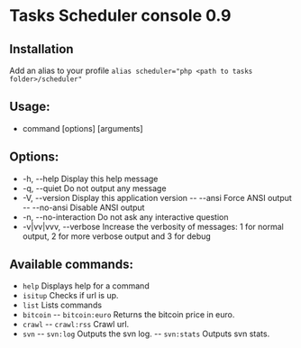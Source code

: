 # Tasks Scheduler console 0.9

## Installation
Add an alias to your profile `alias scheduler="php <path to tasks folder>/scheduler"`

## Usage:
- command [options] [arguments]

## Options:
- -h, --help            Display this help message
- -q, --quiet           Do not output any message
- -V, --version         Display this application version
-- --ansi            Force ANSI output
-- --no-ansi         Disable ANSI output
- -n, --no-interaction  Do not ask any interactive question
- -v|vv|vvv, --verbose  Increase the verbosity of messages: 1 for normal output, 2 for more verbose output and 3 for debug

## Available commands:
- `help`                 Displays help for a command
- `isitup`               Checks if url is up.
- `list`                 Lists commands
- `bitcoin`
-- `bitcoin:euro`         Returns the bitcoin price in euro.
- `crawl`
-- `crawl:rss`            Crawl url.
- `svn`
-- `svn:log`              Outputs the svn log.
-- `svn:stats`            Outputs svn stats.
